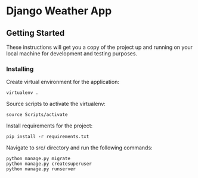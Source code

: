 # Django Weather App

## Getting Started
These instructions will get you a copy of the project up and running on your local machine for development and testing purposes.

### Installing

Create virtual environment for the application:<br />
```
virtualenv .
```
 
Source scripts to activate the virtualenv:<br />
```
source Scripts/activate
```
 
Install requirements for the project:<br />
```
pip install -r requirements.txt
```
 
Navigate to src/ directory and run the following commands:<br />
```
python manage.py migrate
python manage.py createsuperuser
python manage.py runserver
```